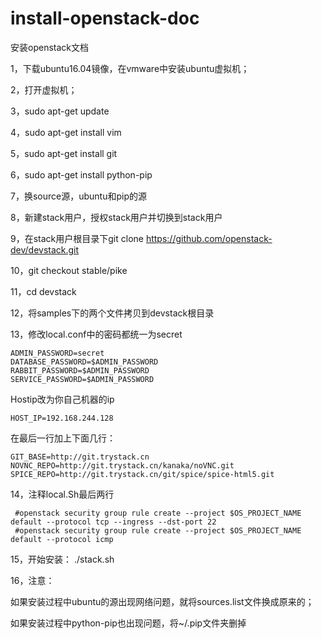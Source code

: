 # install-openstack-doc

安装openstack文档

1，下载ubuntu16.04镜像，在vmware中安装ubuntu虚拟机；

2，打开虚拟机；

3，sudo apt-get update

4，sudo apt-get install vim

5，sudo apt-get install git

6，sudo apt-get install python-pip

7，换source源，ubuntu和pip的源

8，新建stack用户，授权stack用户并切换到stack用户

9，在stack用户根目录下git clone https://github.com/openstack-dev/devstack.git

10，git checkout stable/pike

11，cd devstack

12，将samples下的两个文件拷贝到devstack根目录

13，修改local.conf中的密码都统一为secret
```
ADMIN_PASSWORD=secret
DATABASE_PASSWORD=$ADMIN_PASSWORD
RABBIT_PASSWORD=$ADMIN_PASSWORD
SERVICE_PASSWORD=$ADMIN_PASSWORD
```

Hostip改为你自己机器的ip

```
HOST_IP=192.168.244.128
```

在最后一行加上下面几行：

```
GIT_BASE=http://git.trystack.cn
NOVNC_REPO=http://git.trystack.cn/kanaka/noVNC.git
SPICE_REPO=http://git.trystack.cn/git/spice/spice-html5.git
```
14，注释local.Sh最后两行
```
 #openstack security group rule create --project $OS_PROJECT_NAME default --protocol tcp --ingress --dst-port 22
 #openstack security group rule create --project $OS_PROJECT_NAME default --protocol icmp
```

15，开始安装： ./stack.sh

16，注意：

如果安装过程中ubuntu的源出现网络问题，就将sources.list文件换成原来的；

如果安装过程中python-pip也出现问题，将~/.pip文件夹删掉
